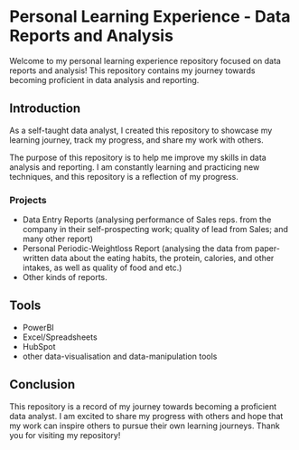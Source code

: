 # Personal Learning Experience - Data Reports and Analysis

Welcome to my personal learning experience repository focused on data reports and analysis! This repository contains my journey towards becoming proficient in data analysis and reporting. 

## Introduction

As a self-taught data analyst, I created this repository to showcase my learning journey, track my progress, and share my work with others. 

The purpose of this repository is to help me improve my skills in data analysis and reporting. I am constantly learning and practicing new techniques, and this repository is a reflection of my progress.

### Projects

- Data Entry Reports (analysing performance of Sales reps. from the company in their self-prospecting work; quality of lead from Sales; and many other report)
- Personal Periodic-Weightloss Report (analysing the data from paper-written data about the eating habits, the protein, calories, and other intakes, as well as quality of food and etc.)
- Other kinds of reports.

## Tools

- PowerBI
- Excel/Spreadsheets
- HubSpot
- other data-visualisation and data-manipulation tools

## Conclusion

This repository is a record of my journey towards becoming a proficient data analyst. I am excited to share my progress with others and hope that my work can inspire others to pursue their own learning journeys. Thank you for visiting my repository!
